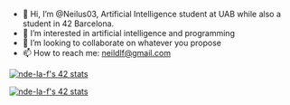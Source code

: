 - 👋 Hi, I’m @Neilus03, Artificial Intelligence student at UAB while also a student in 42 Barcelona.
- 👀 I’m interested in artificial intelligence and programming
- 💞️ I’m looking to collaborate on whatever you propose
- 📫 How to reach me: neildlf@gmail.com

<!---
Neilus03/Neilus03 is a ✨ special ✨ repository because its `README.md` (this file) appears on your GitHub profile.
You can click the Preview link to take a look at your changes.
--->

[![nde-la-f's 42 stats](https://badge42.vercel.app/api/v2/cliixht54000608jyztf6cj4u/stats?cursusId=21&coalitionId=206)](https://github.com/JaeSeoKim/badge42)

<a href="https://github.com/JaeSeoKim/badge42"><img src="https://badge42.vercel.app/api/v2/cliixht54000608jyztf6cj4u/stats?cursusId=21&coalitionId=206" alt="nde-la-f's 42 stats" /></a>
